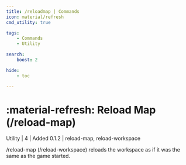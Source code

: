 ```yaml
---
title: /reloadmap | Commands
icon: material/refresh
cmd_utility: true

tags:
    - Commands
    - Utility

search:
    boost: 2

hide:
    - toc

---
```

# <p style="color: var(--md-default-fg-color); display: inline;">:material-refresh: Reload Map</p> (/reload-map)
<div style="display:inline;">
<p style="color: var(--destrix-docs--commandcat-utility); display: inline;">Utility</p>
| <p style="color: var(--md-default-fg-color--light); display: inline;">4</p> | <p style="color: var(--md-default-fg-color--light); display: inline;"> Added 0.1.2</p> | reload-map, reload-workspace
</div>

/reload-map (/reload-workspace) reloads the workspace as if it was the same as the game started.